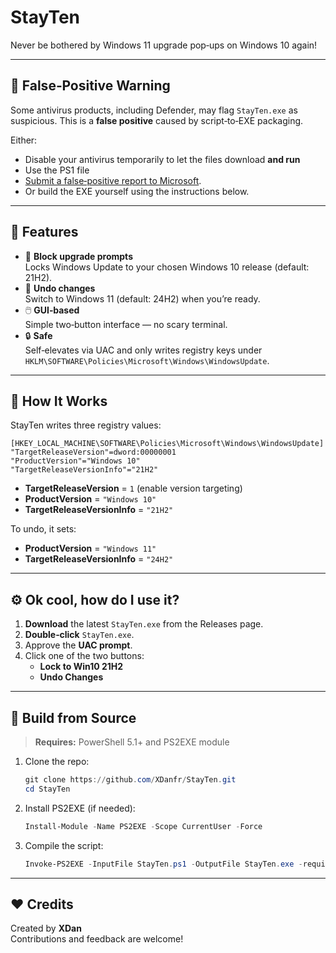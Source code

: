 # StayTen

Never be bothered by Windows 11 upgrade pop‑ups on Windows 10 again!

---

## 🚨 False‑Positive Warning

Some antivirus products, including Defender, may flag `StayTen.exe` as suspicious. This is a **false positive** caused by script‑to‑EXE packaging.  

Either:
- Disable your antivirus temporarily to let the files download **and run**
- Use the PS1 file
- [Submit a false‑positive report to Microsoft](https://www.microsoft.com/wdsi/filesubmission).  
- Or build the EXE yourself using the instructions below.

---

## 🚀 Features

- 🛑 **Block upgrade prompts**  
  Locks Windows Update to your chosen Windows 10 release (default: 21H2).
- 🔄 **Undo changes**  
  Switch to Windows 11 (default: 24H2) when you’re ready.
- 🖱️ **GUI‑based**  
  Simple two‑button interface — no scary terminal.
- 🔒 **Safe**  
  Self‑elevates via UAC and only writes registry keys under  
  `HKLM\SOFTWARE\Policies\Microsoft\Windows\WindowsUpdate`.

---

## 📝 How It Works

StayTen writes three registry values:

```reg
[HKEY_LOCAL_MACHINE\SOFTWARE\Policies\Microsoft\Windows\WindowsUpdate]
"TargetReleaseVersion"=dword:00000001
"ProductVersion"="Windows 10"
"TargetReleaseVersionInfo"="21H2"
```

- **TargetReleaseVersion** = `1` (enable version targeting)  
- **ProductVersion** = `"Windows 10"`  
- **TargetReleaseVersionInfo** = `"21H2"`  

To undo, it sets:
- **ProductVersion** = `"Windows 11"`  
- **TargetReleaseVersionInfo** = `"24H2"`  

---

## ⚙️ Ok cool, how do I use it?

1. **Download** the latest `StayTen.exe` from the Releases page.  
2. **Double‑click** `StayTen.exe`.  
3. Approve the **UAC prompt**.  
4. Click one of the two buttons:
   - **Lock to Win10 21H2**  
   - **Undo Changes**

---

## 🔧 Build from Source

> **Requires:** PowerShell 5.1+ and PS2EXE module

1. Clone the repo:
   ```powershell
   git clone https://github.com/XDanfr/StayTen.git
   cd StayTen
   ```
2. Install PS2EXE (if needed):
   ```powershell
   Install-Module -Name PS2EXE -Scope CurrentUser -Force
   ```
3. Compile the script:
   ```powershell
   Invoke-PS2EXE -InputFile StayTen.ps1 -OutputFile StayTen.exe -requireAdmin
   ```

---

## ❤️ Credits

Created by **XDan**  
Contributions and feedback are welcome!
